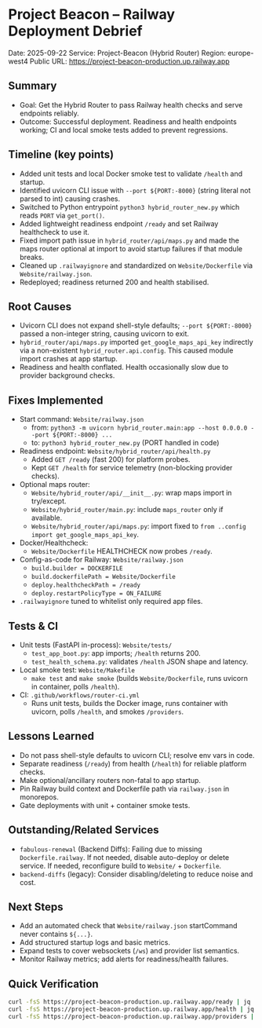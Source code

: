 # Project Beacon – Railway Deployment Debrief

Date: 2025-09-22
Service: Project-Beacon (Hybrid Router)
Region: europe-west4
Public URL: https://project-beacon-production.up.railway.app

## Summary
- Goal: Get the Hybrid Router to pass Railway health checks and serve endpoints reliably.
- Outcome: Successful deployment. Readiness and health endpoints working; CI and local smoke tests added to prevent regressions.

## Timeline (key points)
- Added unit tests and local Docker smoke test to validate `/health` and startup.
- Identified uvicorn CLI issue with `--port ${PORT:-8000}` (string literal not parsed to int) causing crashes.
- Switched to Python entrypoint `python3 hybrid_router_new.py` which reads `PORT` via `get_port()`.
- Added lightweight readiness endpoint `/ready` and set Railway healthcheck to use it.
- Fixed import path issue in `hybrid_router/api/maps.py` and made the maps router optional at import to avoid startup failures if that module breaks.
- Cleaned up `.railwayignore` and standardized on `Website/Dockerfile` via `Website/railway.json`.
- Redeployed; readiness returned 200 and health stabilised.

## Root Causes
- Uvicorn CLI does not expand shell-style defaults; `--port ${PORT:-8000}` passed a non-integer string, causing uvicorn to exit.
- `hybrid_router/api/maps.py` imported `get_google_maps_api_key` indirectly via a non-existent `hybrid_router.api.config`. This caused module import crashes at app startup.
- Readiness and health conflated. Health occasionally slow due to provider background checks.

## Fixes Implemented
- Start command: `Website/railway.json`
  - from: `python3 -m uvicorn hybrid_router.main:app --host 0.0.0.0 --port ${PORT:-8000} ...`
  - to: `python3 hybrid_router_new.py` (PORT handled in code)
- Readiness endpoint: `Website/hybrid_router/api/health.py`
  - Added `GET /ready` (fast 200) for platform probes.
  - Kept `GET /health` for service telemetry (non-blocking provider checks).
- Optional maps router:
  - `Website/hybrid_router/api/__init__.py`: wrap maps import in try/except.
  - `Website/hybrid_router/main.py`: include `maps_router` only if available.
  - `Website/hybrid_router/api/maps.py`: import fixed to `from ..config import get_google_maps_api_key`.
- Docker/Healthcheck:
  - `Website/Dockerfile` HEALTHCHECK now probes `/ready`.
- Config-as-code for Railway: `Website/railway.json`
  - `build.builder = DOCKERFILE`
  - `build.dockerfilePath = Website/Dockerfile`
  - `deploy.healthcheckPath = /ready`
  - `deploy.restartPolicyType = ON_FAILURE`
- `.railwayignore` tuned to whitelist only required app files.

## Tests & CI
- Unit tests (FastAPI in-process): `Website/tests/`
  - `test_app_boot.py`: app imports; `/health` returns 200.
  - `test_health_schema.py`: validates `/health` JSON shape and latency.
- Local smoke test: `Website/Makefile`
  - `make test` and `make smoke` (builds `Website/Dockerfile`, runs uvicorn in container, polls `/health`).
- CI: `.github/workflows/router-ci.yml`
  - Runs unit tests, builds the Docker image, runs container with uvicorn, polls `/health`, and smokes `/providers`.

## Lessons Learned
- Do not pass shell-style defaults to uvicorn CLI; resolve env vars in code.
- Separate readiness (`/ready`) from health (`/health`) for reliable platform checks.
- Make optional/ancillary routers non-fatal to app startup.
- Pin Railway build context and Dockerfile path via `railway.json` in monorepos.
- Gate deployments with unit + container smoke tests.

## Outstanding/Related Services
- `fabulous-renewal` (Backend Diffs): Failing due to missing `Dockerfile.railway`. If not needed, disable auto-deploy or delete service. If needed, reconfigure build to `Website/` + `Dockerfile`.
- `backend-diffs` (legacy): Consider disabling/deleting to reduce noise and cost.

## Next Steps
- Add an automated check that `Website/railway.json` startCommand never contains `${...}`.
- Add structured startup logs and basic metrics.
- Expand tests to cover websockets (`/ws`) and provider list semantics.
- Monitor Railway metrics; add alerts for readiness/health failures.

## Quick Verification
```bash
curl -fsS https://project-beacon-production.up.railway.app/ready | jq
curl -fsS https://project-beacon-production.up.railway.app/health | jq
curl -fsS https://project-beacon-production.up.railway.app/providers | jq
```
